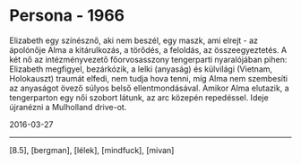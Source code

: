 # Persona - 1966

Elizabeth egy színésznő, aki nem beszél, egy maszk, ami elrejt - az ápolónője Alma a kitárulkozás, a törődés, a feloldás, az összeegyeztetés. A két nő az intézményvezető főorvosasszony tengerparti nyaralójában pihen: Elizabeth megfigyel, bezárkózik, a lelki (anyaság) és külvilági (Vietnam, Holokauszt) traumát elfedi, nem tudja hova tenni, míg Alma nem szembesíti az anyaságot övező súlyos belső ellentmondásával. Amikor Alma elutazik, a tengerparton egy női szobort látunk, az arc közepén repedéssel. Ideje újranézni a Mulholland drive-ot.

2016-03-27 

----

[8.5], [bergman], [lélek], [mindfuck], [mivan]